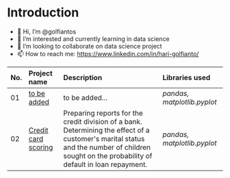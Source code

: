 # Introduction

- 👋 Hi, I’m @golfiantos
- 👀 I’m interested and currently learning in data science
- 💞️ I’m looking to collaborate on data science project
- 📫 How to reach me: https://www.linkedin.com/in/hari-golfianto/

| No. | Project name              | Description                 | Libraries used                    |
| :- | :-------------------- | :--------------------- | :---------------------------|
| 01 | [to be added](https://github.com/golfiantos/projects/tree/main/to_be_added "to be added") | to be added... | *pandas, matplotlib.pyplot* |
| 02 | [Credit card scoring](https://github.com/golfiantos/projects/tree/main/02_credit_card_scoring "Credit card scoring") | Preparing reports for the credit division of a bank. Determining the effect of a customer's marital status and the number of children sought on the probability of default in loan repayment. | *pandas, matplotlib.pyplot* |

<!---
golfiantos/golfiantos is a ✨ special ✨ repository because its `README.md` (this file) appears on your GitHub profile.
You can click the Preview link to take a look at your changes.
--->
